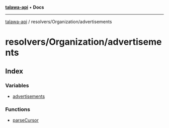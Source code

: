 [**talawa-api**](../../../README.md) • **Docs**

***

[talawa-api](../../../modules.md) / resolvers/Organization/advertisements

# resolvers/Organization/advertisements

## Index

### Variables

- [advertisements](variables/advertisements.md)

### Functions

- [parseCursor](functions/parseCursor.md)
